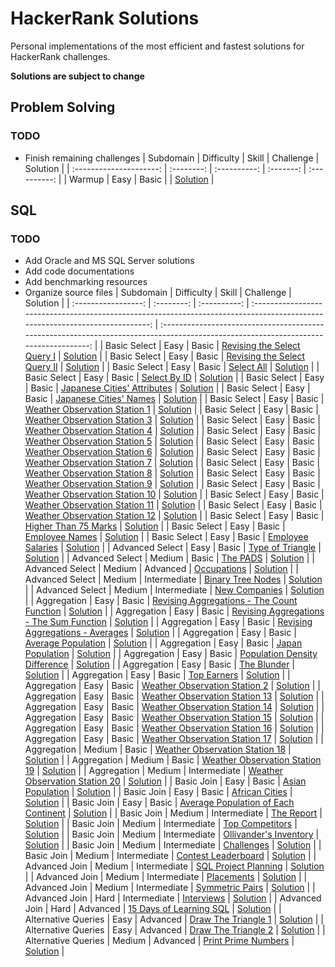 # HackerRank Solutions
Personal implementations of the most efficient and fastest solutions for HackerRank challenges.

__Solutions are subject to change__

## Problem Solving
### TODO
* Finish remaining challenges
| Subdomain               | Difficulty | Skill        | Challenge | Solution     |
| :---------------------: | :--------: | :----------: | :-------: | :----------: |
| Warmup                  | Easy       | Basic        | []()      | [Solution]() |

## SQL
### TODO
* Add Oracle and MS SQL Server solutions
* Add code documentations
* Add benchmarking resources
* Organize source files
| Subdomain           | Difficulty | Skill        | Challenge                                                                                                                    | Solution                                                                                                                             |
| :-----------------: | :--------: | :----------: | :--------------------------------------------------------------------------------------------------------------------------: | :----------------------------------------------------------------------------------------------------------------------------------: |
| Basic Select        | Easy       | Basic        | [Revising the Select Query I](https://www.hackerrank.com/challenges/revising-the-select-query)                               | [Solution](https://github.com/KimTisott/HackerRank-Solutions/blob/main/SQL/Revising%20the%20Select%20Query%20I.sql)                  |
| Basic Select        | Easy       | Basic        | [Revising the Select Query II](https://www.hackerrank.com/challenges/revising-the-select-query-2)                            | [Solution](https://github.com/KimTisott/HackerRank-Solutions/blob/main/SQL/Revising%20the%20Select%20Query%20II.sql)                 |
| Basic Select        | Easy       | Basic        | [Select All](https://www.hackerrank.com/challenges/select-all-sql)                                                           | [Solution](https://github.com/KimTisott/HackerRank-Solutions/blob/main/SQL/Select%20All.sql)                                         |
| Basic Select        | Easy       | Basic        | [Select By ID](https://www.hackerrank.com/challenges/select-by-id)                                                           | [Solution](https://github.com/KimTisott/HackerRank-Solutions/blob/main/SQL/Select%20By%20ID.sql)                                     |
| Basic Select        | Easy       | Basic        | [Japanese Cities' Attributes](https://www.hackerrank.com/challenges/japanese-cities-attributes)                              | [Solution](https://github.com/KimTisott/HackerRank-Solutions/blob/main/SQL/Japanese%20Cities'%20Attributes.sql)                      |
| Basic Select        | Easy       | Basic        | [Japanese Cities' Names](https://www.hackerrank.com/challenges/japanese-cities-name)                                         | [Solution](https://github.com/KimTisott/HackerRank-Solutions/blob/main/SQL/Japanese%20Cities'%20Names.sql)                           |
| Basic Select        | Easy       | Basic        | [Weather Observation Station 1](https://www.hackerrank.com/challenges/weather-observation-station-1)                         | [Solution](https://github.com/KimTisott/HackerRank-Solutions/blob/main/SQL/Weather%20Observation%20Station%201.sql)                  |
| Basic Select        | Easy       | Basic        | [Weather Observation Station 3](https://www.hackerrank.com/challenges/weather-observation-station-3)                         | [Solution](https://github.com/KimTisott/HackerRank-Solutions/blob/main/SQL/Weather%20Observation%20Station%203.sql)                  |
| Basic Select        | Easy       | Basic        | [Weather Observation Station 4](https://www.hackerrank.com/challenges/weather-observation-station-4)                         | [Solution](https://github.com/KimTisott/HackerRank-Solutions/blob/main/SQL/Weather%20Observation%20Station%204.sql)                  |
| Basic Select        | Easy       | Basic        | [Weather Observation Station 5](https://www.hackerrank.com/challenges/weather-observation-station-5)                         | [Solution](https://github.com/KimTisott/HackerRank-Solutions/blob/main/SQL/Weather%20Observation%20Station%205.sql)                  |
| Basic Select        | Easy       | Basic        | [Weather Observation Station 6](https://www.hackerrank.com/challenges/weather-observation-station-6)                         | [Solution](https://github.com/KimTisott/HackerRank-Solutions/blob/main/SQL/Weather%20Observation%20Station%206.sql)                  |
| Basic Select        | Easy       | Basic        | [Weather Observation Station 7](https://www.hackerrank.com/challenges/weather-observation-station-7)                         | [Solution](https://github.com/KimTisott/HackerRank-Solutions/blob/main/SQL/Weather%20Observation%20Station%207.sql)                  |
| Basic Select        | Easy       | Basic        | [Weather Observation Station 8](https://www.hackerrank.com/challenges/weather-observation-station-8)                         | [Solution](https://github.com/KimTisott/HackerRank-Solutions/blob/main/SQL/Weather%20Observation%20Station%208.sql)                  |
| Basic Select        | Easy       | Basic        | [Weather Observation Station 9](https://www.hackerrank.com/challenges/weather-observation-station-9)                         | [Solution](https://github.com/KimTisott/HackerRank-Solutions/blob/main/SQL/Weather%20Observation%20Station%209.sql)                  |
| Basic Select        | Easy       | Basic        | [Weather Observation Station 10](https://www.hackerrank.com/challenges/weather-observation-station-10)                       | [Solution](https://github.com/KimTisott/HackerRank-Solutions/blob/main/SQL/Weather%20Observation%20Station%2010.sql)                 |
| Basic Select        | Easy       | Basic        | [Weather Observation Station 11](https://www.hackerrank.com/challenges/weather-observation-station-11)                       | [Solution](https://github.com/KimTisott/HackerRank-Solutions/blob/main/SQL/Weather%20Observation%20Station%2011.sql)                 |
| Basic Select        | Easy       | Basic        | [Weather Observation Station 12](https://www.hackerrank.com/challenges/weather-observation-station-12)                       | [Solution](https://github.com/KimTisott/HackerRank-Solutions/blob/main/SQL/Weather%20Observation%20Station%2012.sql)                 |
| Basic Select        | Easy       | Basic        | [Higher Than 75 Marks](https://www.hackerrank.com/challenges/more-than-75-marks)                                             | [Solution](https://github.com/KimTisott/HackerRank-Solutions/blob/main/SQL/Higher%20Than%2075%20Marks.sql)                           |
| Basic Select        | Easy       | Basic        | [Employee Names](https://www.hackerrank.com/challenges/name-of-employees)                                                    | [Solution](https://github.com/KimTisott/HackerRank-Solutions/blob/main/SQL/Employee%20Names.sql)                                     |
| Basic Select        | Easy       | Basic        | [Employee Salaries](https://www.hackerrank.com/challenges/salary-of-employees)                                               | [Solution](https://github.com/KimTisott/HackerRank-Solutions/blob/main/SQL/Employee%20Salaries.sql)                                  |
| Advanced Select     | Easy       | Basic        | [Type of Triangle](https://www.hackerrank.com/challenges/what-type-of-triangle)                                              | [Solution](https://github.com/KimTisott/HackerRank-Solutions/blob/main/SQL/Type%20of%20Triangle.sql)                                 |
| Advanced Select     | Medium     | Basic        | [The PADS](https://www.hackerrank.com/challenges/the-pads)                                                                   | [Solution](https://github.com/KimTisott/HackerRank-Solutions/blob/main/SQL/The%20PADS.sql)                                           |
| Advanced Select     | Medium     | Advanced     | [Occupations](https://www.hackerrank.com/challenges/occupations)                                                             | [Solution](https://github.com/KimTisott/HackerRank-Solutions/blob/main/SQL/Occupations.sql)                                          |
| Advanced Select     | Medium     | Intermediate | [Binary Tree Nodes](https://www.hackerrank.com/challenges/binary-search-tree-1)                                              | [Solution](https://github.com/KimTisott/HackerRank-Solutions/blob/main/SQL/Binary%20Tree%20Nodes.sql)                                |
| Advanced Select     | Medium     | Intermediate | [New Companies](https://www.hackerrank.com/challenges/the-company)                                                           | [Solution](https://github.com/KimTisott/HackerRank-Solutions/blob/main/SQL/New%20Companies.sql)                                      |
| Aggregation         | Easy       | Basic        | [Revising Aggregations - The Count Function](https://www.hackerrank.com/challenges/revising-aggregations-the-count-function) | [Solution](https://github.com/KimTisott/HackerRank-Solutions/blob/main/SQL/Revising%20Aggregations%20-%20The%20Count%20Function.sql) |
| Aggregation         | Easy       | Basic        | [Revising Aggregations - The Sum Function](https://www.hackerrank.com/challenges/revising-aggregations-sum)                  | [Solution](https://github.com/KimTisott/HackerRank-Solutions/blob/main/SQL/Revising%20Aggregations%20-%20The%20Sum%20Function.sql)   |
| Aggregation         | Easy       | Basic        | [Revising Aggregations - Averages](https://www.hackerrank.com/challenges/revising-aggregations-the-average-function)         | [Solution](https://github.com/KimTisott/HackerRank-Solutions/blob/main/SQL/Revising%20Aggregations%20-%20Averages.sql)               |
| Aggregation         | Easy       | Basic        | [Average Population](https://www.hackerrank.com/challenges/average-population)                                               | [Solution](https://github.com/KimTisott/HackerRank-Solutions/blob/main/SQL/Average%20Population.sql)                                 |
| Aggregation         | Easy       | Basic        | [Japan Population](https://www.hackerrank.com/challenges/japan-population)                                                   | [Solution](https://github.com/KimTisott/HackerRank-Solutions/blob/main/SQL/Japan%20Population.sql)                                   |
| Aggregation         | Easy       | Basic        | [Population Density Difference](https://www.hackerrank.com/challenges/population-density-difference)                         | [Solution](https://github.com/KimTisott/HackerRank-Solutions/blob/main/SQL/Population%20Density%20Difference.sql)                    |
| Aggregation         | Easy       | Basic        | [The Blunder](https://www.hackerrank.com/challenges/the-blunder)                                                             | [Solution](https://github.com/KimTisott/HackerRank-Solutions/blob/main/SQL/The%20Blunder.sql)                                        |
| Aggregation         | Easy       | Basic        | [Top Earners](https://www.hackerrank.com/challenges/earnings-of-employees)                                                   | [Solution](https://github.com/KimTisott/HackerRank-Solutions/blob/main/SQL/Top%20Earners.sql)                                        |
| Aggregation         | Easy       | Basic        | [Weather Observation Station 2](https://www.hackerrank.com/challenges/weather-observation-station-2)                         | [Solution](https://github.com/KimTisott/HackerRank-Solutions/blob/main/SQL/Weather%20Observation%20Station%202.sql)                  |
| Aggregation         | Easy       | Basic        | [Weather Observation Station 13](https://www.hackerrank.com/challenges/weather-observation-station-13)                       | [Solution](https://github.com/KimTisott/HackerRank-Solutions/blob/main/SQL/Weather%20Observation%20Station%2013.sql)                 |
| Aggregation         | Easy       | Basic        | [Weather Observation Station 14](https://www.hackerrank.com/challenges/weather-observation-station-14)                       | [Solution](https://github.com/KimTisott/HackerRank-Solutions/blob/main/SQL/Weather%20Observation%20Station%2014.sql)                 |
| Aggregation         | Easy       | Basic        | [Weather Observation Station 15](https://www.hackerrank.com/challenges/weather-observation-station-15)                       | [Solution](https://github.com/KimTisott/HackerRank-Solutions/blob/main/SQL/Weather%20Observation%20Station%2015.sql)                 |
| Aggregation         | Easy       | Basic        | [Weather Observation Station 16](https://www.hackerrank.com/challenges/weather-observation-station-16)                       | [Solution](https://github.com/KimTisott/HackerRank-Solutions/blob/main/SQL/Weather%20Observation%20Station%2016.sql)                 |
| Aggregation         | Easy       | Basic        | [Weather Observation Station 17](https://www.hackerrank.com/challenges/weather-observation-station-17)                       | [Solution](https://github.com/KimTisott/HackerRank-Solutions/blob/main/SQL/Weather%20Observation%20Station%2017.sql)                 |
| Aggregation         | Medium     | Basic        | [Weather Observation Station 18](https://www.hackerrank.com/challenges/weather-observation-station-18)                       | [Solution](https://github.com/KimTisott/HackerRank-Solutions/blob/main/SQL/Weather%20Observation%20Station%2018.sql)                 |
| Aggregation         | Medium     | Basic        | [Weather Observation Station 19](https://www.hackerrank.com/challenges/weather-observation-station-19)                       | [Solution](https://github.com/KimTisott/HackerRank-Solutions/blob/main/SQL/Weather%20Observation%20Station%2019.sql)                 |
| Aggregation         | Medium     | Intermediate | [Weather Observation Station 20](https://www.hackerrank.com/challenges/weather-observation-station-20)                       | [Solution](https://github.com/KimTisott/HackerRank-Solutions/blob/main/SQL/Weather%20Observation%20Station%2020.sql)                 |
| Basic Join          | Easy       | Basic        | [Asian Population](https://www.hackerrank.com/challenges/asian-population)                                                   | [Solution](https://github.com/KimTisott/HackerRank-Solutions/blob/main/SQL/Asian%20Population.sql)                                   |
| Basic Join          | Easy       | Basic        | [African Cities](https://www.hackerrank.com/challenges/african-cities)                                                       | [Solution](https://github.com/KimTisott/HackerRank-Solutions/blob/main/SQL/African%20Cities.sql)                                     |
| Basic Join          | Easy       | Basic        | [Average Population of Each Continent](https://www.hackerrank.com/challenges/average-population-of-each-continent)           | [Solution](https://github.com/KimTisott/HackerRank-Solutions/blob/main/SQL/Average%20Population%20of%20Each%20Continent.sql)         |
| Basic Join          | Medium     | Intermediate | [The Report](https://www.hackerrank.com/challenges/the-report)                                                               | [Solution](https://github.com/KimTisott/HackerRank-Solutions/blob/main/SQL/The%20Report.sql)                                         |
| Basic Join          | Medium     | Intermediate | [Top Competitors](https://www.hackerrank.com/challenges/full-score)                                                          | [Solution](https://github.com/KimTisott/HackerRank-Solutions/blob/main/SQL/Top%20Competitors.sql)                                    |
| Basic Join          | Medium     | Intermediate | [Ollivander's Inventory](https://www.hackerrank.com/challenges/harry-potter-and-wands)                                       | [Solution](https://github.com/KimTisott/HackerRank-Solutions/blob/main/SQL/Ollivander's%20Inventory.sql)                             |
| Basic Join          | Medium     | Intermediate | [Challenges](https://www.hackerrank.com/challenges/challenges)                                                               | [Solution](https://github.com/KimTisott/HackerRank-Solutions/blob/main/SQL/Challenges.sql)                                           |
| Basic Join          | Medium     | Intermediate | [Contest Leaderboard](https://www.hackerrank.com/challenges/contest-leaderboard)                                             | [Solution](https://github.com/KimTisott/HackerRank-Solutions/blob/main/SQL/Contest%20Leaderboard.sql)                                |
| Advanced Join       | Medium     | Intermediate | [SQL Project Planning](https://www.hackerrank.com/challenges/sql-projects)                                                   | [Solution](https://github.com/KimTisott/HackerRank-Solutions/blob/main/SQL/SQL%20Project%20Planning.sql)                             |
| Advanced Join       | Medium     | Intermediate | [Placements](https://www.hackerrank.com/challenges/placements)                                                               | [Solution](https://github.com/KimTisott/HackerRank-Solutions/blob/main/SQL/Placements.sql)                                           |
| Advanced Join       | Medium     | Intermediate | [Symmetric Pairs](https://www.hackerrank.com/challenges/symmetric-pairs)                                                     | [Solution](https://github.com/KimTisott/HackerRank-Solutions/blob/main/SQL/Symmetric%20Pairs.sql)                                    |
| Advanced Join       | Hard       | Intermediate | [Interviews](https://www.hackerrank.com/challenges/interviews)                                                               | [Solution](https://github.com/KimTisott/HackerRank-Solutions/blob/main/SQL/Interviews.sql)                                           |
| Advanced Join       | Hard       | Advanced     | [15 Days of Learning SQL](https://www.hackerrank.com/challenges/15-days-of-learning-sql)                                     | [Solution](https://github.com/KimTisott/HackerRank-Solutions/blob/main/SQL/15%20Days%20of%20Learning%20SQL.sql)                      |
| Alternative Queries | Easy       | Advanced     | [Draw The Triangle 1](https://www.hackerrank.com/challenges/draw-the-triangle-1)                                             | [Solution](https://github.com/KimTisott/HackerRank-Solutions/blob/main/SQL/Draw%20The%20Triangle%201.sql)                            |
| Alternative Queries | Easy       | Advanced     | [Draw The Triangle 2](https://www.hackerrank.com/challenges/draw-the-triangle-2)                                             | [Solution](https://github.com/KimTisott/HackerRank-Solutions/blob/main/SQL/Draw%20The%20Triangle%202.sql)                            |
| Alternative Queries | Medium     | Advanced     | [Print Prime Numbers](https://www.hackerrank.com/challenges/print-prime-numbers)                                             | [Solution](https://github.com/KimTisott/HackerRank-Solutions/blob/main/SQL/Print%20Prime%20Numbers.sql)                              |
